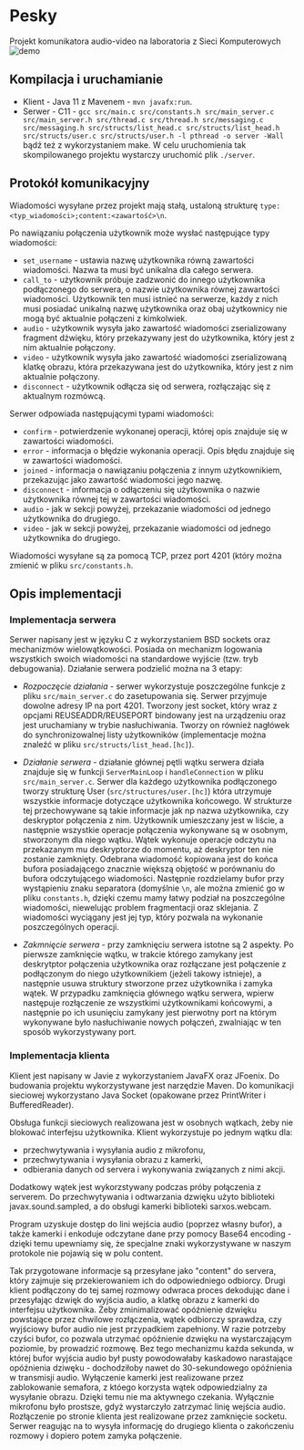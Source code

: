 # Pesky
Projekt komunikatora audio-video na laboratoria z Sieci Komputerowych
 ![demo](https://github.com/roman-oberenkowski/Pesky/blob/cee605176dc9c3433e8ada5a70597bad98f62792/readme_resources/demo.gif)

## Kompilacja i uruchamianie
- Klient - Java 11 z Mavenem - `mvn javafx:run`.
- Serwer - C11 - `gcc src/main.c src/constants.h src/main_server.c src/main_server.h src/thread.c src/thread.h src/messaging.c src/messaging.h src/structs/list_head.c src/structs/list_head.h src/structs/user.c src/structs/user.h -l pthread -o server -Wall` bądź też z wykorzystaniem make. W celu uruchomienia tak skompilowanego projektu wystarczy uruchomić plik `./server`.

## Protokół komunikacyjny
Wiadomości wysyłane przez projekt mają stałą, ustaloną strukturę `type:<typ_wiadomości>;content:<zawartość>\n`. 

Po nawiązaniu połączenia użytkownik może wysłać następujące typy wiadomości:
- `set_username` - ustawia nazwę użytkownika równą zawartości wiadomości. Nazwa ta musi być unikalna dla całego serwera. 
- `call_to` - użytkownik próbuje zadzwonić do innego użytkownika podłączonego do serwera, o nazwie użytkownika równej zawartości wiadomości. Użytkownik ten musi istnieć na serwerze, każdy z nich musi posiadać unikalną nazwę użytkownika oraz obaj użytkownicy nie mogą być aktualnie połączeni z kimkolwiek. 
- `audio` - użytkownik wysyła jako zawartość wiadomości zserializowany fragment dźwięku, który przekazywany jest do użytkownika, który jest z nim aktualnie połączony.
- `video` - użytkownik wysyła jako zawartość wiadomości zserializowaną klatkę obrazu, która przekazywana jest do użytkownika, który jest z nim aktualnie połączony.
- `disconnect` - użytkownik odłącza się od serwera, rozłączając się z aktualnym rozmówcą.

Serwer odpowiada następującymi typami wiadomości:
- `confirm` - potwierdzenie wykonanej operacji, której opis znajduje się w zawartości wiadomości.
- `error` - informacja o błędzie wykonania operacji. Opis błędu znajduje się w zawartości wiadomości.
- `joined` - informacja o nawiązaniu połączenia z innym użytkownikiem, przekazując jako zawartość wiadomości jego nazwę.
- `disconnect` - informacja o odłączeniu się użytkownika o nazwie użytkownika równej tej w zawartości wiadomości. 
- `audio` - jak w sekcji powyżej, przekazanie wiadomości od jednego użytkownika do drugiego.
- `video` - jak w sekcji powyżej, przekazanie wiadomości od jednego użytkownika do drugiego.

Wiadomości wysyłane są za pomocą TCP, przez port 4201 (który można zmienić w pliku `src/constants.h`.

## Opis implementacji

### Implementacja serwera

Serwer napisany jest w języku C z wykorzystaniem BSD sockets oraz mechanizmów wielowątkowości. Posiada on mechanizm logowania wszystkich swoich wiadomości na standardowe wyjście (tzw. tryb debugowania). 
Działanie serwera podzielić można na 3 etapy:

- *Rozpoczęcie działania* - serwer wykorzystuje poszczególne funkcje z pliku `src/main_server.c` do zasetupowania się. Serwer przyjmuje dowolne adresy IP na port 4201. Tworzony jest socket, który wraz z opcjami REUSEADDR/REUSEPORT bindowany jest na urządzeniu oraz jest uruchamiany w trybie nasłuchiwania. Tworzy on również nagłówek do synchronizowalnej listy użytkowników (implementacje można znaleźć w pliku `src/structs/list_head.[hc]`).

- *Działanie serwera* -  działanie głównej pętli wątku serwera działa znajduje się w funkcji `ServerMainLoop` i `handleConnection` w pliku `src/main_server.c`. Serwer dla każdego użytkownika podłączonego tworzy strukturę User (`src/structures/user.[hc]`) która utrzymuje wszystkie informacje dotyczące użytkownika końcowego. W strukturze tej przechowywane są takie informacje jak np nazwa użytkownika, czy deskryptor połączenia z nim. Użytkownik umieszczany jest w liście, a następnie wszystkie operacje połączenia wykonywane są w osobnym, stworzonym dla niego wątku. Wątek wykonuje operacje odczytu na przekazanym mu deskryptorze do momentu, aż deskryptor ten nie zostanie zamknięty. Odebrana wiadomość kopiowana jest do końca bufora posiadającego znacznie większą objętość w porównaniu do bufora odczytującego wiadomości. Następnie rozdzielamy bufor przy wystąpieniu znaku separatora (domyślnie `\n`, ale można zmienić go w pliku `constants.h`, dzięki czemu mamy łatwy podział na poszczególne wiadomości, niewelując problem fragmentacji oraz sklejania. Z wiadomości wyciągany jest jej typ, który pozwala na wykonanie poszczególnych operacji. 

- *Zakmnięcie serwera* - przy zamknięciu serwera istotne są 2 aspekty. Po pierwsze zamknięcie wątku, w trakcie którego zamykany jest deskrytptor połączenia użytkownika oraz rozłączane jest połączenie z podłączonym do niego użytkownikiem (jeżeli takowy istnieje), a następnie usuwa struktury stworzone przez użytkownika i zamyka wątek. W przypadku zamknięcia głównego wątku serwera, wpierw następuje rozłączenie ze wszystkimi użytkownikami końcowymi, a następnie po ich usunięciu zamykany jest pierwotny port na którym wykonywane było nasłuchiwanie nowych połączeń, zwalniając w ten sposób wykorzystywany port. 

### Implementacja klienta

Klient jest napisany w Javie z wykorzystaniem JavaFX oraz JFoenix. Do budowania projektu wykorzystywane jest narzędzie Maven. Do komunikacji sieciowej wykorzystano Java Socket (opakowane przez PrintWriter i BufferedReader). 

Obsługa funkcji sieciowych realizowana jest w osobnych wątkach, żeby nie blokować interfejsu użytkownika. Klient wykorzystuje po jednym wątku dla:
- przechwytywania i wysyłania audio z mikrofonu, 
- przechwytywania i wysyłania obrazu z kamerki, 
- odbierania danych od servera i wykonywania związanych z nimi akcji. 

Dodatkowy wątek jest wykorzstywany podczas próby połączenia z serverem. Do przechwytywania i odtwarzania dzwięku użyto biblioteki javax.sound.sampled, a do obsługi kamerki biblioteki sarxos.webcam. 

Program uzyskuje dostęp do lini wejścia audio (poprzez własny bufor), a także kamerki i enkoduje odczytane dane przy pomocy Base64 encoding - dzięki temu upewniamy się, że specjalne znaki wykorzystywane w naszym protokole nie pojawią się w polu content. 

Tak przygotowane informacje są przesyłane jako "content" do servera, który zajmuje się przekierowaniem ich do odpowiedniego odbiorcy. 
Drugi klient podłączony do tej samej rozmowy odwraca proces dekodując dane i przesyłając dzwięk do wyjścia audio, a klatkę obrazu z kamerki do interfejsu użytkownika.
Żeby zminimalizować opóźnienie dzwięku powstające przez chwilowe rozłączenia, wątek odbiorczy sprawdza, czy wyjściowy bufor audio nie jest przypadkiem zapełniony. 
W razie potrzeby czyści bufor, co pozwala utrzymać opóźnienie dzwięku na wystarczającym poziomie, by prowadzić rozmowę. Bez tego mechanizmu każda sekunda, w której bufor wyjścia audio był pusty powodowałaby kaskadowo narastające opóźnienia dziwęku - dochodziłoby nawet do 30-sekundowego opóźnienia w transmisji audio. 
Wyłączenie kamerki jest realizowane przez zablokowanie semafora, z któego korzysta wątek odpowiedzialny za wysyłanie obrazu. 
Dzięki temu nie ma aktywnego czekania. Wyłącznie mikrofonu było prostsze, gdyż wystarczyło zatrzymać linię wejścia audio. 
Rozłączenie po stronie klienta jest realizowane przez zamknięcie socketu. Serwer reagując na to wysyła informację do drugiego klienta o zakończeniu rozmowy i dopiero potem zamyka połączenie.
